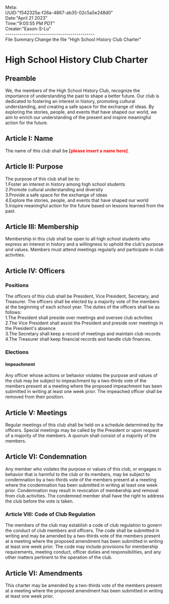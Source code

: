 Meta:<br>
UUID:"f542325a-f26a-4867-ab35-02c5a5e248d0"<br>
Date:"April 21 2023"<br>
Time:"9:05:55 PM PDT"<br>
Creater:"Eason-S-Lu"<br>
--------------------------------------------<br>
File Summary:Change the file "High School History Club Charter"<br>

<h1>High School History Club Charter</h1>
<h2>Preamble</h2>
We, the members of the High School History Club, recognize the importance of understanding the past to shape a better future. Our club is dedicated to fostering an interest in history, promoting cultural understanding, and creating a safe space for the exchange of ideas. By exploring the stories, people, and events that have shaped our world, we aim to enrich our understanding of the present and inspire meaningful action for the future.<p>

<h2>Article I: Name</h2>
The name of this club shall be <b><font color = "red">[please insert a name here]</font></b>.<p>

<h2>Article II: Purpose</h2>
The purpose of this club shall be to:<br>
1.Foster an interest in history among high school students<br>
2.Promote cultural understanding and diversity<br>
3.Provide a safe space for the exchange of ideas<br>
4.Explore the stories, people, and events that have shaped our world<br>
5.Inspire meaningful action for the future based on lessons learned from the past.<p>

<h2>Article III: Membership</h2>
Membership in this club shall be open to all high school students who express an interest in history and a willingness to uphold the club's purpose and values. Members must attend meetings regularly and participate in club activities.<p>

<h2>Article IV: Officers</h2>
<h3>Positions</h3>
The officers of this club shall be President, Vice President, Secretary, and Treasurer. The officers shall be elected by a majority vote of the members at the beginning of each school year. The duties of the officers shall be as follows:<br>
1.The President shall preside over meetings and oversee club activities<br>
2.The Vice President shall assist the President and preside over meetings in the President's absence<br>
3.The Secretary shall keep a record of meetings and maintain club records<br>
4.The Treasurer shall keep financial records and handle club finances.<br>
<h3>Elections</h3>

<h4>Impeachment</h3>
Any officer whose actions or behavior violates the purpose and values of the club may be subject to impeachment by a two-thirds vote of the members present at a meeting where the proposed impeachment has been submitted in writing at least one week prior. The impeached officer shall be removed from their position.<p>

<h2>Article V: Meetings</h2>
Regular meetings of this club shall be held on a schedule determined by the officers. Special meetings may be called by the President or upon request of a majority of the members. A quorum shall consist of a majority of the members.<p>

<h2>Article VI: Condemnation</h2>
Any member who violates the purpose or values of this club, or engages in behavior that is harmful to the club or its members, may be subject to condemnation by a two-thirds vote of the members present at a meeting where the condemnation has been submitted in writing at least one week prior. Condemnation may result in revocation of membership and removal from club activities. The condemned member shall have the right to address the club before the vote is taken.<p>

<h3>Article VIII: Code of Club Regulation</h2>
The members of the club may establish a code of club regulation to govern the conduct of club members and officers. The code shall be submitted in writing and may be amended by a two-thirds vote of the members present at a meeting where the proposed amendment has been submitted in writing at least one week prior. The code may include provisions for membership requirements, meeting conduct, officer duties and responsibilities, and any other matters pertinent to the operation of the club.<p>

<h2>Article VI: Amendments</h2>
This charter may be amended by a two-thirds vote of the members present at a meeting where the proposed amendment has been submitted in writing at least one week prior.<p>